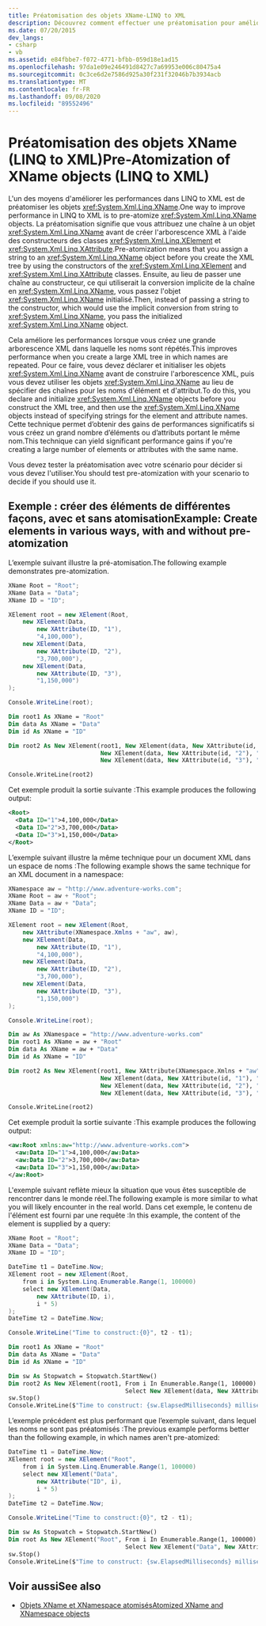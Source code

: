 ```yaml
---
title: Préatomisation des objets XName-LINQ to XML
description: Découvrez comment effectuer une préatomisation pour améliorer les performances lorsque vous créez un grand nombre d’éléments portant le même nom.
ms.date: 07/20/2015
dev_langs:
- csharp
- vb
ms.assetid: e84fbbe7-f072-4771-bfbb-059d18e1ad15
ms.openlocfilehash: 97da1e09e246491d8427c7a69953e006c80475a4
ms.sourcegitcommit: 0c3ce6d2e7586d925a30f231f32046b7b3934acb
ms.translationtype: MT
ms.contentlocale: fr-FR
ms.lasthandoff: 09/08/2020
ms.locfileid: "89552496"
---
```

# <a name="pre-atomization-of-xname-objects-linq-to-xml"></a><span data-ttu-id="00999-103">Préatomisation des objets XName (LINQ to XML)</span><span class="sxs-lookup"><span data-stu-id="00999-103">Pre-Atomization of XName objects (LINQ to XML)</span></span>

<span data-ttu-id="00999-104">L'un des moyens d'améliorer les performances dans LINQ to XML est de préatomiser les objets <xref:System.Xml.Linq.XName>.</span><span class="sxs-lookup"><span data-stu-id="00999-104">One way to improve performance in LINQ to XML is to pre-atomize <xref:System.Xml.Linq.XName> objects.</span></span> <span data-ttu-id="00999-105">La préatomisation signifie que vous attribuez une chaîne à un objet <xref:System.Xml.Linq.XName> avant de créer l'arborescence XML à l'aide des constructeurs des classes <xref:System.Xml.Linq.XElement> et <xref:System.Xml.Linq.XAttribute>.</span><span class="sxs-lookup"><span data-stu-id="00999-105">Pre-atomization means that you assign a string to an <xref:System.Xml.Linq.XName> object before you create the XML tree by using the constructors of the <xref:System.Xml.Linq.XElement> and  <xref:System.Xml.Linq.XAttribute> classes.</span></span> <span data-ttu-id="00999-106">Ensuite, au lieu de passer une chaîne au constructeur, ce qui utiliserait la conversion implicite de la chaîne en <xref:System.Xml.Linq.XName>, vous passez l'objet <xref:System.Xml.Linq.XName> initialisé.</span><span class="sxs-lookup"><span data-stu-id="00999-106">Then, instead of passing a string to the constructor, which would use the implicit conversion from string to <xref:System.Xml.Linq.XName>, you pass the initialized <xref:System.Xml.Linq.XName> object.</span></span>

<span data-ttu-id="00999-107">Cela améliore les performances lorsque vous créez une grande arborescence XML dans laquelle les noms sont répétés.</span><span class="sxs-lookup"><span data-stu-id="00999-107">This improves performance when you create a large XML tree in which names are repeated.</span></span> <span data-ttu-id="00999-108">Pour ce faire, vous devez déclarer et initialiser les objets <xref:System.Xml.Linq.XName> avant de construire l'arborescence XML, puis vous devez utiliser les objets <xref:System.Xml.Linq.XName> au lieu de spécifier des chaînes pour les noms d'élément et d'attribut.</span><span class="sxs-lookup"><span data-stu-id="00999-108">To do this, you declare and initialize <xref:System.Xml.Linq.XName> objects before you construct the XML tree, and then use the <xref:System.Xml.Linq.XName> objects instead of specifying strings for the element and attribute names.</span></span> <span data-ttu-id="00999-109">Cette technique permet d’obtenir des gains de performances significatifs si vous créez un grand nombre d’éléments ou d’attributs portant le même nom.</span><span class="sxs-lookup"><span data-stu-id="00999-109">This technique can yield significant performance gains if you're creating a large number of elements or attributes with the same name.</span></span>

<span data-ttu-id="00999-110">Vous devez tester la préatomisation avec votre scénario pour décider si vous devez l'utiliser.</span><span class="sxs-lookup"><span data-stu-id="00999-110">You should test pre-atomization with your scenario to decide if you should use it.</span></span>

## <a name="example-create-elements-in-various-ways-with-and-without-pre-atomization"></a><span data-ttu-id="00999-111">Exemple : créer des éléments de différentes façons, avec et sans atomisation</span><span class="sxs-lookup"><span data-stu-id="00999-111">Example: Create elements in various ways, with and without pre-atomization</span></span>

<span data-ttu-id="00999-112">L’exemple suivant illustre la pré-atomisation.</span><span class="sxs-lookup"><span data-stu-id="00999-112">The following example demonstrates pre-atomization.</span></span>

```csharp
XName Root = "Root";
XName Data = "Data";
XName ID = "ID";

XElement root = new XElement(Root,
    new XElement(Data,
        new XAttribute(ID, "1"),
        "4,100,000"),
    new XElement(Data,
        new XAttribute(ID, "2"),
        "3,700,000"),
    new XElement(Data,
        new XAttribute(ID, "3"),
        "1,150,000")
);

Console.WriteLine(root);
```

```vb
Dim root1 As XName = "Root"
Dim data As XName = "Data"
Dim id As XName = "ID"

Dim root2 As New XElement(root1, New XElement(data, New XAttribute(id, "1"), "4,100,000"),
                          New XElement(data, New XAttribute(id, "2"), "3,700,000"),
                          New XElement(data, New XAttribute(id, "3"), "1,150,000"))

Console.WriteLine(root2)
```

<span data-ttu-id="00999-113">Cet exemple produit la sortie suivante :</span><span class="sxs-lookup"><span data-stu-id="00999-113">This example produces the following output:</span></span>

```xml
<Root>
  <Data ID="1">4,100,000</Data>
  <Data ID="2">3,700,000</Data>
  <Data ID="3">1,150,000</Data>
</Root>
```

<span data-ttu-id="00999-114">L’exemple suivant illustre la même technique pour un document XML dans un espace de noms :</span><span class="sxs-lookup"><span data-stu-id="00999-114">The following example shows the same technique for an XML document in a namespace:</span></span>

```csharp
XNamespace aw = "http://www.adventure-works.com";
XName Root = aw + "Root";
XName Data = aw + "Data";
XName ID = "ID";

XElement root = new XElement(Root,
    new XAttribute(XNamespace.Xmlns + "aw", aw),
    new XElement(Data,
        new XAttribute(ID, "1"),
        "4,100,000"),
    new XElement(Data,
        new XAttribute(ID, "2"),
        "3,700,000"),
    new XElement(Data,
        new XAttribute(ID, "3"),
        "1,150,000")
);

Console.WriteLine(root);
```

```vb
Dim aw As XNamespace = "http://www.adventure-works.com"
Dim root1 As XName = aw + "Root"
Dim data As XName = aw + "Data"
Dim id As XName = "ID"

Dim root2 As New XElement(root1, New XAttribute(XNamespace.Xmlns + "aw", aw),
                          New XElement(data, New XAttribute(id, "1"), "4,100,000"),
                          New XElement(data, New XAttribute(id, "2"), "3,700,000"),
                          New XElement(data, New XAttribute(id, "3"), "1,150,000"))

Console.WriteLine(root2)
```

<span data-ttu-id="00999-115">Cet exemple produit la sortie suivante :</span><span class="sxs-lookup"><span data-stu-id="00999-115">This example produces the following output:</span></span>

```xml
<aw:Root xmlns:aw="http://www.adventure-works.com">
  <aw:Data ID="1">4,100,000</aw:Data>
  <aw:Data ID="2">3,700,000</aw:Data>
  <aw:Data ID="3">1,150,000</aw:Data>
</aw:Root>
```

<span data-ttu-id="00999-116">L'exemple suivant reflète mieux la situation que vous êtes susceptible de rencontrer dans le monde réel.</span><span class="sxs-lookup"><span data-stu-id="00999-116">The following example is more similar to what you will likely encounter in the real world.</span></span> <span data-ttu-id="00999-117">Dans cet exemple, le contenu de l'élément est fourni par une requête :</span><span class="sxs-lookup"><span data-stu-id="00999-117">In this example, the content of the element is supplied by a query:</span></span>

```csharp
XName Root = "Root";
XName Data = "Data";
XName ID = "ID";

DateTime t1 = DateTime.Now;
XElement root = new XElement(Root,
    from i in System.Linq.Enumerable.Range(1, 100000)
    select new XElement(Data,
        new XAttribute(ID, i),
        i * 5)
);
DateTime t2 = DateTime.Now;

Console.WriteLine("Time to construct:{0}", t2 - t1);
```

```vb
Dim root1 As XName = "Root"
Dim data As XName = "Data"
Dim id As XName = "ID"

Dim sw As Stopwatch = Stopwatch.StartNew()
Dim root2 As New XElement(root1, From i In Enumerable.Range(1, 100000)
                                 Select New XElement(data, New XAttribute(ID, i), i * 5))
sw.Stop()
Console.WriteLine($"Time to construct: {sw.ElapsedMilliseconds} milliseconds")
```

<span data-ttu-id="00999-118">L’exemple précédent est plus performant que l’exemple suivant, dans lequel les noms ne sont pas préatomisés :</span><span class="sxs-lookup"><span data-stu-id="00999-118">The previous example performs better than the following example, in which names aren't pre-atomized:</span></span>

```csharp
DateTime t1 = DateTime.Now;
XElement root = new XElement("Root",
    from i in System.Linq.Enumerable.Range(1, 100000)
    select new XElement("Data",
        new XAttribute("ID", i),
        i * 5)
);
DateTime t2 = DateTime.Now;

Console.WriteLine("Time to construct:{0}", t2 - t1);
```

```vb
Dim sw As Stopwatch = Stopwatch.StartNew()
Dim root As New XElement("Root", From i In Enumerable.Range(1, 100000)
                                 Select New XElement("Data", New XAttribute("ID", i), i * 5))
sw.Stop()
Console.WriteLine($"Time to construct: {sw.ElapsedMilliseconds} milliseconds")
```

## <a name="see-also"></a><span data-ttu-id="00999-119">Voir aussi</span><span class="sxs-lookup"><span data-stu-id="00999-119">See also</span></span>

- [<span data-ttu-id="00999-120">Objets XName et XNamespace atomisés</span><span class="sxs-lookup"><span data-stu-id="00999-120">Atomized XName and XNamespace objects</span></span>](atomized-xname-xnamespace-objects.md)
